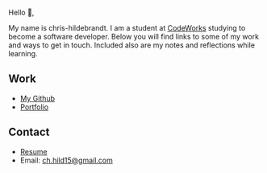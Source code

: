 Hello 👋, 

My name is chris-hildebrandt. I am a student at [CodeWorks](https://boisecodeworks.com) studying to become a software developer. Below you will find links to some of my work and ways to get in touch. Included also are my notes and reflections while learning. 

## Work

  + [My Github](https://github.com/chris-hildebrandt)
  + [Portfolio](https://chris-hildebrandt.github.io/)

## Contact

  + [Resume](https://chris-hildebrandt.github.io/resume)
  + Email: ch.hild15@gmail.com
  
